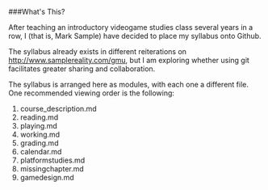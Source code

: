 ###What's This?After teaching an introductory videogame studies class several years in a row, I (that is, Mark Sample) have decided to place my syllabus onto Github.The syllabus already exists in different reiterations on http://www.samplereality.com/gmu, but I am exploring whether using git facilitates greater sharing and collaboration.The syllabus is arranged here as modules, with each one a different file. One recommended viewing order is the following:1. course_description.md2. reading.md3. playing.md4. working.md5. grading.md6. calendar.md7. platformstudies.md8. missingchapter.md9. gamedesign.md